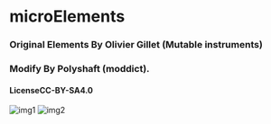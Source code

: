 # microElements
### Original Elements By Olivier Gillet (Mutable instruments)
### Modify By Polyshaft (moddict).
#### LicenseCC-BY-SA4.0

![img1](https://imgur.com/Za1BpMI)
![img2](https://imgur.com/qMYUN45)
                                   
